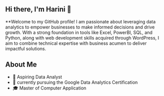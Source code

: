 ## Hi there, I'm Harini 👋

**Welcome to my GitHub profile! I am passionate about leveraging data analytics to empower businesses to make informed decisions and drive growth. With a strong foundation in tools like Excel, PowerBI, SQL, and Python, along with web development skills acquired through WordPress, I aim to combine technical expertise with business acumen to deliver impactful solutions.

## About Me

- 🚀 Aspiring Data Analyst 
- 🌱 currently pursuing the Google Data Analytics Certification
- 🎓 Master of Computer Application
